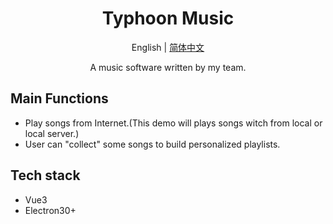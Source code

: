 <h1 align="center">Typhoon Music</h1>

<p align="center">English | <a href="./README.zh.md">简体中文</a><br></p>

<p align="center">A music software written by my team.</p>

## Main Functions
- Play songs from Internet.(This demo will plays songs witch from local or local server.)
- User can "collect" some songs to build personalized playlists.
## Tech stack
- Vue3
- Electron30+

